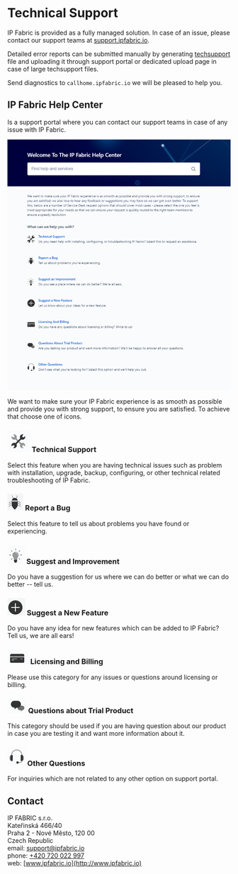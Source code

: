 # Technical Support

IP Fabric is provided as a fully managed solution. In case of an issue,
please contact our support teams at
[support.ipfabric.io](https://support.ipfabric.io).

Detailed error reports can be submitted manually by generating
[techsupport](techsupport) file and uploading it through support portal
or dedicated upload page in case of large techsupport files.

Send diagnostics
to `callhome.ipfabric.io` we will be
pleased to help you.

## IP Fabric Help Center

Is a support portal where you can contact our support teams in case of
any issue with IP Fabric.

![IP Fabric Help Center](help_center.png)

We want to make sure your IP Fabric experience is as smooth as possible
and provide you with strong support, to ensure you are satisfied. To
achieve that choose one of icons.

### ![Technical Support](ico_tech.png) Technical Support

Select this feature when you are having technical issues such as problem with
installation, upgrade, backup, configuring, or other technical related
troubleshooting of IP Fabric.

### ![Bug](ico_bug.png) Report a Bug

Select this feature to tell us about problems you have found or experiencing.

### ![Improvements](ico_improvement.png) Suggest and Improvement

Do you have a suggestion for us where we can do better or what we
can do better -- tell us.

### ![Feature](ico_feature.png) Suggest a New Feature

Do you have any idea for new features which can be added to IP
Fabric? Tell us, we are all ears!

### ![Billing](ico_billing.png) Licensing and Billing

Please use this category for any issues or questions around licensing or billing.

### ![Trial](ico_trial.png) Questions about Trial Product

This category should be used if you are having question about our
product in case you are testing it and want more information about
it.

### ![Other](ico_other.png) Other Questions

For inquiries which are not related to any other option on support portal.

## Contact

IP FABRIC s.r.o.  
Kateřinská 466/40  
Praha 2 - Nové Město, 120 00  
Czech Republic  
email: <support@ipfabric.io>  
phone: [+420 720 022 997](tel:00420720022997)  
web: [www.ipfabric.io](http://www.ipfabric.io)
